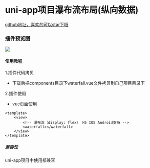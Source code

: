 # uni-app项目瀑布流布局(纵向数据)

[github地址，喜欢的可以star下哦](https://github.com/xiaowang1314/uniapp-plugin-collections/blob/master/markdowns/waterfall.md)

### 插件预览图
![](https://github.com/xiaowang1314/u-validcode/blob/master/static/waterfall.png)

#### 使用教程

1.插件代码拷贝

- 下载后把components目录下waterfall.vue文件拷贝到自己项目目录下


2.插件使用

- vue页面使用

```
<template>
	<view>
		<!-- 瀑布流（display: flex） H5 IOS Android支持 -->
		<waterfall></waterfall>
	</view>
</template>
```


##### 兼容性
uni-app项目中使用都兼容